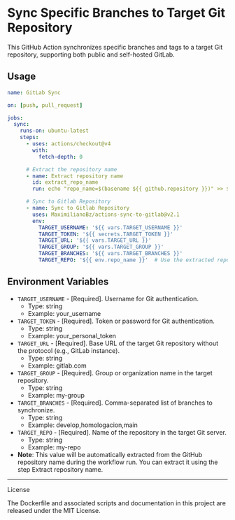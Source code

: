 # Sync Specific Branches to Target Git Repository

This GitHub Action synchronizes specific branches and tags to a target Git repository, supporting both public and self-hosted GitLab.

## Usage

```yaml
name: GitLab Sync

on: [push, pull_request]

jobs:
  sync:
    runs-on: ubuntu-latest
    steps:
      - uses: actions/checkout@v4
        with:
          fetch-depth: 0

      # Extract the repository name
      - name: Extract repository name
        id: extract_repo_name
        run: echo "repo_name=$(basename ${{ github.repository }})" >> $GITHUB_ENV

      # Sync to Gitlab Repository
      - name: Sync to Gitlab Repository
        uses: MaximilianoBz/actions-sync-to-gitlab@v2.1
        env:
          TARGET_USERNAME: '${{ vars.TARGET_USERNAME }}'
          TARGET_TOKEN: '${{ secrets.TARGET_TOKEN }}'
          TARGET_URL: '${{ vars.TARGET_URL }}'
          TARGET_GROUP: '${{ vars.TARGET_GROUP }}'
          TARGET_BRANCHES: '${{ vars.TARGET_BRANCHES }}'
          TARGET_REPO: '${{ env.repo_name }}'  # Use the extracted repository name
```

##  Environment Variables
*	`TARGET_USERNAME` - [Required]. Username for Git authentication.
	*	Type: string
	*	Example: your_username
*	`TARGET_TOKEN` - [Required]. Token or password for Git authentication.
	*	Type: string
	*	Example: your_personal_token
*	`TARGET_URL` - [Required]. Base URL of the target Git repository without the protocol (e.g., GitLab instance).
	*	Type: string
	*	Example: gitlab.com
*	`TARGET_GROUP` - [Required]. Group or organization name in the target repository.
	*	Type: string
	*	Example: my-group
*	`TARGET_BRANCHES` - [Required]. Comma-separated list of branches to synchronize.
	*	Type: string
	*	Example: develop,homologacion,main
*	`TARGET_REPO` - [Required]. Name of the repository in the target Git server.
	*	Type: string
	*	Example: my-repo
  * __Note__: This value will be automatically extracted from the GitHub repository name during the workflow run. You can extract it using the step Extract repository name.

---

License

The Dockerfile and associated scripts and documentation in this project are released under the MIT License.